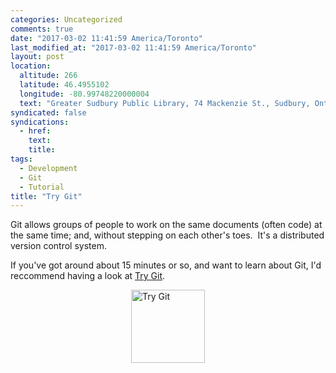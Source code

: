 ```yaml
---
categories: Uncategorized
comments: true
date: "2017-03-02 11:41:59 America/Toronto"
last_modified_at: "2017-03-02 11:41:59 America/Toronto"
layout: post
location:
  altitude: 266
  latitude: 46.4955102
  longitude: -80.99748220000004
  text: "Greater Sudbury Public Library, 74 Mackenzie St., Sudbury, Ontario, P3C 4X8, Canada"
syndicated: false
syndications:
  - href: 
    text: 
    title: 
tags:
  - Development
  - Git
  - Tutorial
title: "Try Git"
---
```


Git allows groups of people to work on the same documents (often code) at the same time; and, without stepping on each other's toes.&nbsp; It's a
distributed version control system.

If you've got around about 15 minutes or so, and want to learn about Git, I'd reccommend having a look at
<a href="https://try.github.io" target="_blank" title="Git Tutorial">Try Git</a>.

<a href="https://try.github.io" target="_blank" title="Git Tutorial - Try Git">
  <img alt="Try Git" height="117" src="{{ site.uri.assets }}/blog/2017/03/02/try-git/try-git_118x117.png" style="border: 0px; display: block; margin-left: auto; margin-right: auto;" width="118" />
</a>
